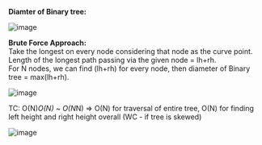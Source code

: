 **Diamter of Binary tree:**     
     
![image](https://github.com/user-attachments/assets/dc640a90-c556-4fb9-ab4e-34a314a70cd3)    
    
**Brute Force Approach:**          
Take the longest on every node considering that node as the curve point.           
Length of the longest path passing via the given node = lh+rh.     
For N nodes, we can find (lh+rh) for every node, then diameter of Binary tree = max(lh+rh).  
     
![image](https://github.com/user-attachments/assets/e7c00058-46fc-4737-a6b9-2f37eb13c25c)

TC: O(N)*O(N) ~ O(N*N) => O(N) for traversal of entire tree, O(N) for finding left height and right height overall (WC - if tree is skewed)     
      
![image](https://github.com/user-attachments/assets/2fd26a51-2156-46f6-b76d-71402ae63ed4)
          
